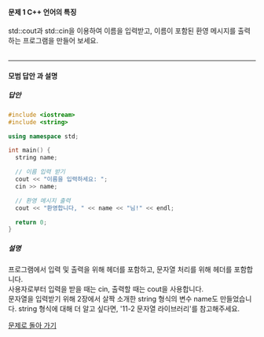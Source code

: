 #### 문제 1 C++ 언어의 특징
std::cout과 std::cin을 이용하여 이름을 입력받고, 이름이 포함된 환영 메시지를 출력하는 프로그램을 만들어 보세요.
<br/><br/>

---

#### 모범 답안 과 설명
##### 답안
```cpp
#include <iostream>
#include <string>

using namespace std;

int main() {
  string name;

  // 이름 입력 받기
  cout << "이름을 입력하세요: ";
  cin >> name;

  // 환영 메시지 출력
  cout << "환영합니다, " << name << "님!" << endl;

  return 0;
}
```
##### 설명
프로그램에서 입력 및 출력을 위해 <iostream> 헤더를 포함하고, 문자열 처리를 위해 <string> 헤더를 포함합니다.</br>
사용자로부터 입력을 받을 때는 cin, 출력할 때는 cout을 사용합니다.</br>
문자열을 입력받기 위해 2장에서 살짝 소개한 string 형식의 변수 name도 만들었습니다. string 형식에 대해 더 알고 싶다면, '11-2 문자열 라이브러리'를 참고해주세요.

[문제로 돌아 가기](README.md "문제로 돌아 가기")

